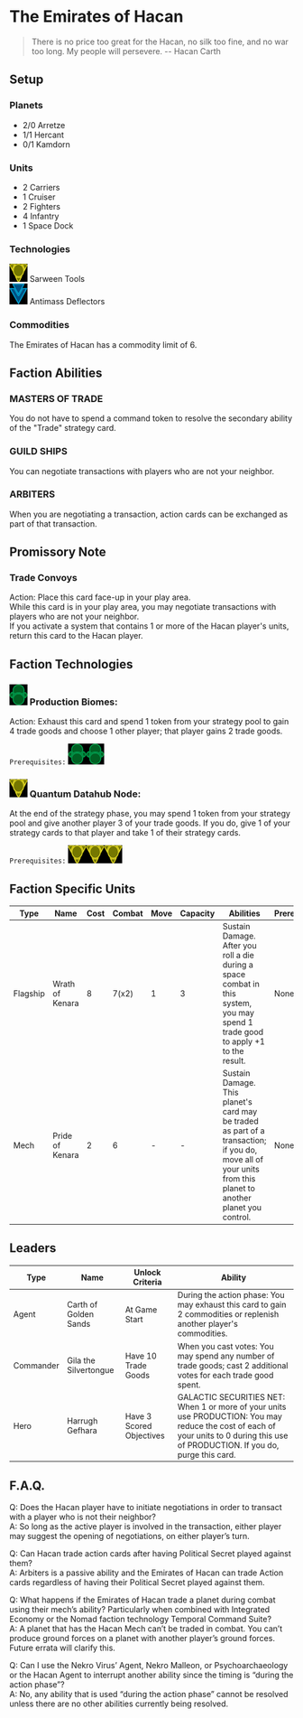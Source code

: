 # The Emirates of Hacan
> There is no price too great for the Hacan, no silk too fine, and no war too long. My people will persevere. 
-- Hacan Carth

## Setup
### Planets
* 2/0 Arretze
* 1/1 Hercant
* 0/1 Kamdorn

### Units
* 2 Carriers
* 1 Cruiser
* 2 Fighters
* 4 Infantry
* 1 Space Dock

### Technologies
![Yellow Tech](../images/tech_yellow_small.bmp) Sarween Tools  
![Blue Tech](../images/tech_blue_small.bmp) Antimass Deflectors  

### Commodities
The Emirates of Hacan has a commodity limit of 6.

## Faction Abilities
### MASTERS OF TRADE  
You do not have to spend a command token to resolve the secondary ability of the "Trade" strategy card.

### GUILD SHIPS  
You can negotiate transactions with players who are not your neighbor.

### ARBITERS  
When you are negotiating a transaction, action cards can be exchanged as part of that transaction.

## Promissory Note
### Trade Convoys  
Action: Place this card face-up in your play area.  
While this card is in your play area, you may negotiate transactions with players who are not your neighbor.   
If you activate a system that contains 1 or more of the Hacan player's units, return this card to the Hacan player.

## Faction Technologies
### ![Green Tech](../images/tech_green_small.bmp) Production Biomes:  
Action: Exhaust this card and spend 1 token from your strategy pool to gain 4 trade goods and choose 1 other player; that player gains 2 trade goods.

`Prerequisites:` ![Green Tech](../images/tech_green_small.bmp)![Green Tech](../images/tech_green_small.bmp)

### ![Yellow Tech](../images/tech_yellow_small.bmp) Quantum Datahub Node:  
At the end of the strategy phase, you may spend 1 token from your strategy pool and give another player 3 of your trade goods.  If you do, give 1 of your strategy cards to that player and take 1 of their strategy cards.

`Prerequisites:` ![Yellow Tech](../images/tech_yellow_small.bmp)![Yellow Tech](../images/tech_yellow_small.bmp)![Yellow Tech](../images/tech_yellow_small.bmp)

## Faction Specific Units
|Type|Name|Cost|Combat|Move|Capacity|Abilities|Prerequisites|
|-|-|-|-|-|-|-|-|
|Flagship|Wrath of Kenara|8|7(x2)|1|3|Sustain Damage. After you roll a die during a space combat in this system, you may spend 1 trade good to apply +1 to the result.|None|
|Mech|Pride of Kenara|2|6|-|-|Sustain Damage. This planet's card may be traded as part of a transaction; if you do, move all of your units from this planet to another planet you control.|None|

## Leaders

|Type|Name|Unlock Criteria|Ability|
|-|-|-|-|
|Agent|Carth of Golden Sands|At Game Start|During the action phase: You may exhaust this card to gain 2 commodities or replenish another player's commodities.|
|Commander|Gila the Silvertongue|Have 10 Trade Goods|When you cast votes: You may spend any number of trade goods; cast 2 additional votes for each trade good spent. |
|Hero|Harrugh Gefhara|Have 3 Scored Objectives|GALACTIC SECURITIES NET: When 1 or more of your units use PRODUCTION: You may reduce the cost of each of your units to 0 during this use of PRODUCTION. If you do, purge this card.|

## F.A.Q.
Q: Does the Hacan player have to initiate negotiations in order to transact with a player who is not their neighbor?  
A: So long as the active player is involved in the transaction, either player may suggest the opening of negotiations, on either player’s turn.

Q: Can Hacan trade action cards after having Political Secret played against them?  
A: Arbiters is a passive ability and the Emirates of Hacan can trade Action cards regardless of having their Political Secret played against them.

Q: What happens if the Emirates of Hacan trade a planet during combat using their mech’s ability? Particularly when combined with Integrated Economy or the Nomad faction technology Temporal Command Suite?  
A: A planet that has the Hacan Mech can’t be traded in combat. You can’t produce ground forces on a planet with another player’s ground forces. Future errata will clarify this.

Q: Can I use the Nekro Virus’ Agent, Nekro Malleon, or Psychoarchaeology or the Hacan Agent to interrupt another ability since the timing is “during the action phase”?  
A: No, any ability that is used “during the action phase” cannot be resolved unless there are no other abilities currently being resolved. 
